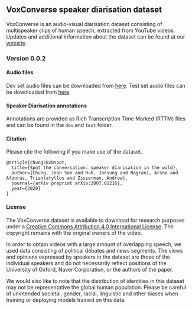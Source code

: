 ## VoxConverse speaker diarisation dataset

VoxConverse is an audio-visual diarisation dataset consisting of multispeaker clips of human speech, extracted from YouTube videos.
Updates and additional information about the dataset can be found at our [website](http://www.robots.ox.ac.uk/~vgg/data/voxconverse/index.html).

### Version 0.0.2
#### Audio files

Dev set audio files can be downloaded from [here](https://www.robots.ox.ac.uk/~vgg/data/voxconverse/data/voxconverse_dev_wav.zip). 
Test set audio files can be downloaded from [here](https://www.robots.ox.ac.uk/~vgg/data/voxconverse/data/voxconverse_test_wav.zip)

#### Speaker Diarisation annotations 

Annotations are provided as Rich Transcription Time Marked (RTTM) files and can be found in the ```dev```  and ```test``` folder. 

#### Citation

Please cite the following if you make use of the dataset.

```
@article{chung2020spot,
  title={Spot the conversation: speaker diarisation in the wild},
  author={Chung, Joon Son and Huh, Jaesung and Nagrani, Arsha and Afouras, Triantafyllos and Zisserman, Andrew},
  journal={arXiv preprint arXiv:2007.01216},
  year={2020}
}
```

#### License

The VoxConverse dataset is available to download for research purposes under a [Creative Commons Attribution 4.0 International License](https://creativecommons.org/licenses/by/4.0). The copyright remains with the original owners of the video. 

In order to obtain videos with a large amount of overlapping speech, we used data consisting of political debates and news segments. The views and opinions expressed by speakers in the dataset are those of the individual speakers and do not necessarily reflect positions of the University of Oxford, Naver Corporation, or the authors of the paper.

We would also like to note that the distribution of identities in this dataset may not be representative the global human population. Please be careful of unintended societal, gender, racial, linguistic and other biases when training or deploying models trained on this data.

